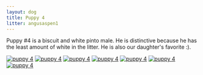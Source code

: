 ```yaml
---
layout: dog
title: Puppy 4
litter: angusaspen1
---
```


Puppy #4 is a biscuit and white pinto male. He is distinctive because he has the least amount of white in the litter. He is also our daughter's favorite :).

[![puppy 4](http://farm4.staticflickr.com/3911/14798567878_bf09ef1573_z_d.jpg)](https://www.flickr.com/photos/126812864@N04/14798567878/in/set-72157646683887905)
[![puppy 4](http://farm6.staticflickr.com/5573/14798450200_7073f390d2_z_d.jpg)](https://www.flickr.com/photos/126812864@N04/14798450200/in/set-72157646683887905)
[![puppy 4](http://farm6.staticflickr.com/5557/14982023941_094f3191b1_z_d.jpg)](https://www.flickr.com/photos/126812864@N04/14982023941/in/set-72157646683887905)
[![puppy 4](http://farm4.staticflickr.com/3890/14798591397_3779f83726_z_d.jpg)](https://www.flickr.com/photos/126812864@N04/14798591397/in/set-72157646683887905)
[![puppy 4](http://farm6.staticflickr.com/5558/14962157016_3863e1dba1_z_d.jpg)](https://www.flickr.com/photos/126812864@N04/14962157016/in/set-72157646683887905)
[![puppy 4](http://farm4.staticflickr.com/3879/14982060201_dbd19416b2_z_d.jpg)](https://www.flickr.com/photos/126812864@N04/14982060201/in/set-72157646683887905)
[![puppy 4](http://farm6.staticflickr.com/5571/14962108876_792082d0f3_z_d.jpg)](https://www.flickr.com/photos/126812864@N04/14962108876/in/set-72157646683887905)
